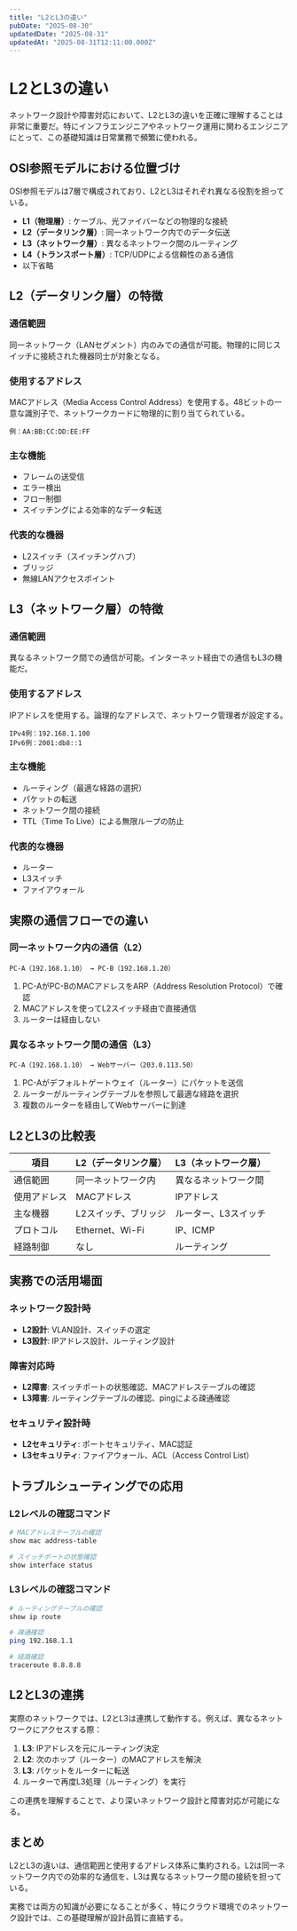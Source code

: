 ```yaml
---
title: "L2とL3の違い"
pubDate: "2025-08-30"
updatedDate: "2025-08-31"
updatedAt: "2025-08-31T12:11:00.000Z"
---
```

# L2とL3の違い

ネットワーク設計や障害対応において、L2とL3の違いを正確に理解することは非常に重要だ。特にインフラエンジニアやネットワーク運用に関わるエンジニアにとって、この基礎知識は日常業務で頻繁に使われる。

## OSI参照モデルにおける位置づけ

OSI参照モデルは7層で構成されており、L2とL3はそれぞれ異なる役割を担っている。

- **L1（物理層）**: ケーブル、光ファイバーなどの物理的な接続
- **L2（データリンク層）**: 同一ネットワーク内でのデータ伝送
- **L3（ネットワーク層）**: 異なるネットワーク間のルーティング
- **L4（トランスポート層）**: TCP/UDPによる信頼性のある通信
- 以下省略

## L2（データリンク層）の特徴

### 通信範囲

同一ネットワーク（LANセグメント）内のみでの通信が可能。物理的に同じスイッチに接続された機器同士が対象となる。

### 使用するアドレス

MACアドレス（Media Access Control Address）を使用する。48ビットの一意な識別子で、ネットワークカードに物理的に割り当てられている。

```plain text
例：AA:BB:CC:DD:EE:FF
```

### 主な機能

- フレームの送受信
- エラー検出
- フロー制御
- スイッチングによる効率的なデータ転送

### 代表的な機器

- L2スイッチ（スイッチングハブ）
- ブリッジ
- 無線LANアクセスポイント

## L3（ネットワーク層）の特徴

### 通信範囲

異なるネットワーク間での通信が可能。インターネット経由での通信もL3の機能だ。

### 使用するアドレス

IPアドレスを使用する。論理的なアドレスで、ネットワーク管理者が設定する。

```plain text
IPv4例：192.168.1.100
IPv6例：2001:db8::1
```

### 主な機能

- ルーティング（最適な経路の選択）
- パケットの転送
- ネットワーク間の接続
- TTL（Time To Live）による無限ループの防止

### 代表的な機器

- ルーター
- L3スイッチ
- ファイアウォール

## 実際の通信フローでの違い

### 同一ネットワーク内の通信（L2）

```plain text
PC-A（192.168.1.10） → PC-B（192.168.1.20）
```

1. PC-AがPC-BのMACアドレスをARP（Address Resolution Protocol）で確認
2. MACアドレスを使ってL2スイッチ経由で直接通信
3. ルーターは経由しない

### 異なるネットワーク間の通信（L3）

```plain text
PC-A（192.168.1.10） → Webサーバー（203.0.113.50）

```

1. PC-Aがデフォルトゲートウェイ（ルーター）にパケットを送信
2. ルーターがルーティングテーブルを参照して最適な経路を選択
3. 複数のルーターを経由してWebサーバーに到達

## L2とL3の比較表

| 項目     | L2（データリンク層）    | L3（ネットワーク層） |
| ------ | -------------- | ----------- |
| 通信範囲   | 同一ネットワーク内      | 異なるネットワーク間  |
| 使用アドレス | MACアドレス        | IPアドレス      |
| 主な機器   | L2スイッチ、ブリッジ    | ルーター、L3スイッチ |
| プロトコル  | Ethernet、Wi-Fi | IP、ICMP     |
| 経路制御   | なし             | ルーティング      |

## 実務での活用場面

### ネットワーク設計時

- **L2設計**: VLAN設計、スイッチの選定
- **L3設計**: IPアドレス設計、ルーティング設計

### 障害対応時

- **L2障害**: スイッチポートの状態確認、MACアドレステーブルの確認
- **L3障害**: ルーティングテーブルの確認、pingによる疎通確認

### セキュリティ設計時

- **L2セキュリティ**: ポートセキュリティ、MAC認証
- **L3セキュリティ**: ファイアウォール、ACL（Access Control List）

## トラブルシューティングでの応用

### L2レベルの確認コマンド

```bash
# MACアドレステーブルの確認
show mac address-table

# スイッチポートの状態確認
show interface status

```

### L3レベルの確認コマンド

```bash
# ルーティングテーブルの確認
show ip route

# 疎通確認
ping 192.168.1.1

# 経路確認
traceroute 8.8.8.8

```

## L2とL3の連携

実際のネットワークでは、L2とL3は連携して動作する。例えば、異なるネットワークにアクセスする際：

1. **L3**: IPアドレスを元にルーティング決定
2. **L2**: 次のホップ（ルーター）のMACアドレスを解決
3. **L3**: パケットをルーターに転送
4. ルーターで再度L3処理（ルーティング）を実行

この連携を理解することで、より深いネットワーク設計と障害対応が可能になる。

## まとめ

L2とL3の違いは、通信範囲と使用するアドレス体系に集約される。L2は同一ネットワーク内での効率的な通信を、L3は異なるネットワーク間の接続を担っている。

実務では両方の知識が必要になることが多く、特にクラウド環境でのネットワーク設計では、この基礎理解が設計品質に直結する。